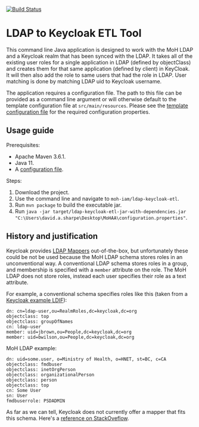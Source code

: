 [![Build Status](https://travis-ci.org/bcgov/moh-iam.svg?branch=master)](https://travis-ci.org/bcgov/moh-iam)

# LDAP to Keycloak ETL Tool

This command line Java application is designed to work with the MoH LDAP and a Keycloak realm that has been synced with the LDAP. It takes all of the existing user roles for a single application in LDAP (defined by objectClass) and creates them for that same application (defined by client) in KeyCloak. It will then also add the role to same users that had the role in LDAP. User matching is done by matching LDAP uid to Keycloak username. 

The application requires a configuration file. The path to this file can be provided as a command line argument or will otherwise default to the template configuration file at `src/main/resources`. Please see the [template configuration file](https://github.com/bcgov/moh-iam/blob/master/ldap-keycloak-etl/src/main/resources/configuration.properties) for the required configuration properties. 

## Usage guide

Prerequisites:

* Apache Maven 3.6.1.
* Java 11.
* A [configuration file](https://github.com/bcgov/moh-iam/blob/master/ldap-keycloak-etl/src/main/resources/configuration.properties).

Steps:

1. Download the project.
2. Use the command line and navigate to `moh-iam/ldap-keycloak-etl`.
3. Run `mvn package` to build the executable jar.
4. Run `java -jar target/ldap-keycloak-etl-jar-with-dependencies.jar "C:\Users\david.a.sharpe\Desktop\MoHAA\configuration.properties"`.

## History and justification

Keycloak provides [LDAP Mappers](https://www.keycloak.org/docs/latest/server_admin/#_ldap_mappers) out-of-the-box, but unfortunately these could be not be used because the MoH LDAP schema stores roles in an unconventional way. A conventional LDAP schema stores roles in a group, and membership is specified with a `member` attribute on the role. The MoH LDAP does not store roles, instead each user specifies their role as a text attribute.

For example, a conventional schema specifies roles like this (taken from a [Keycloak example LDIF](https://github.com/keycloak/keycloak/blob/master/examples/ldap/ldap-example-users.ldif)):
```
dn: cn=ldap-user,ou=RealmRoles,dc=keycloak,dc=org
objectclass: top
objectclass: groupOfNames
cn: ldap-user
member: uid=jbrown,ou=People,dc=keycloak,dc=org
member: uid=bwilson,ou=People,dc=keycloak,dc=org
```

MoH LDAP example:
```
dn: uid=some.user, o=Ministry of Health, o=HNET, st=BC, c=CA
objectclass: fmdbuser
objectclass: inetOrgPerson
objectclass: organizationalPerson
objectclass: person
objectclass: top
cn: Some User
sn: User
fmdbuserrole: PSDADMIN
```

As far as we can tell, Keycloak does not currently offer a mapper that fits this schema. Here's a [reference on StackOveflow](https://stackoverflow.com/questions/41759579/map-ldap-specific-attribute-to-keycloak-roles).
